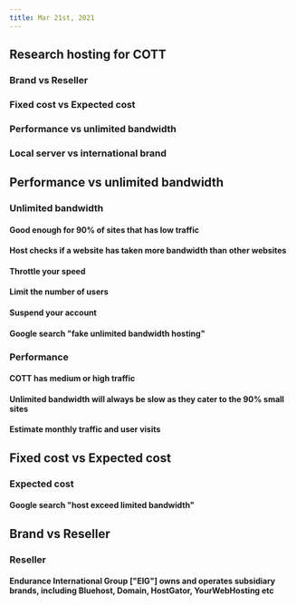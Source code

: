 ```yaml
---
title: Mar 21st, 2021
---
```


## Research hosting for COTT
### Brand vs Reseller
### Fixed cost vs Expected cost
### Performance vs unlimited bandwidth
### Local server vs international brand
## Performance vs unlimited bandwidth
### Unlimited bandwidth
#### Good enough for 90% of sites that has low traffic
#### Host checks if a website has taken more bandwidth than other websites
#### Throttle your speed
#### Limit the number of users
#### Suspend your account
#### Google search "fake unlimited bandwidth hosting"
### Performance
#### COTT has medium or high traffic
#### Unlimited bandwidth will always be slow as they cater to the 90% small sites
#### Estimate monthly traffic and user visits
## Fixed cost vs Expected cost
### Expected cost
#### Google search "host exceed limited bandwidth"
## Brand vs Reseller
### Reseller
#### Endurance International Group ["EIG"] owns and operates subsidiary brands, including Bluehost, Domain, HostGator, YourWebHosting etc
####
